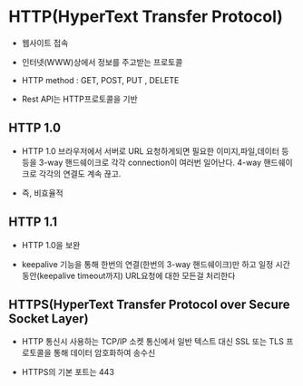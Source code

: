 # HTTP(HyperText Transfer Protocol)

- 웹사이트 접속

- 인터넷(WWW)상에서 정보를 주고받는 프로토콜

- HTTP method : GET, POST, PUT , DELETE

- Rest API는 HTTP프로토콜을 기반

## HTTP 1.0

- HTTP 1.0 브라우저에서 서버로 URL 요청하게되면 필요한 이미지,파일,데이터 등등을 3-way 핸드쉐이크로 각각 connection이 여러번 일어난다. 4-way 핸드쉐이크로 각각의 연결도 계속 끊고.

- 즉, 비효율적 

## HTTP 1.1

- HTTP 1.0을 보완

- keepalive 기능을 통해 한번의 연결(한번의 3-way 핸드쉐이크)만 하고 일정 시간동안(keepalive timeout까지) URL요청에 대한 모든걸 처리한다

## HTTPS(HyperText Transfer Protocol over Secure Socket Layer)

- HTTP 통신시 사용하는 TCP/IP 소켓 통신에서 일반 텍스트 대신 SSL 또는 TLS 프로토콜을 통해 데이터 암호화하여 송수신

- HTTPS의 기본 포트는 443
